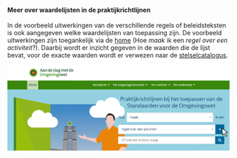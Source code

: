 #### Meer over waardelijsten in de praktijkrichtlijnen

In de voorbeeld uitwerkingen van de verschillende regels of beleidsteksten is
ook aangegeven welke waardelijsten van toepassing zijn. De voorbeeld
uitwerkingen zijn toegankelijk via de [home](https://wegwijzerstoptpod.nl/) (Hoe
*maak* ik een *regel over een activiteit*?). Daarbij wordt er inzicht gegeven in
de waarden die de lijst bevat, voor de exacte waarden wordt er verwezen naar de
[stelselcatalogus](https://stelselcatalogus.omgevingswet.overheid.nl/waardelijstenpagina).

![](media/3021HomeHoemaakik.jpg)
